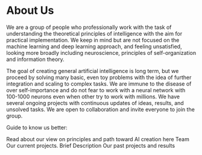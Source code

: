 # About Us

We are a group of people who professionally work with the task of understanding the theoretical principles of intelligence with the aim for practical implementation. We keep in mind but are not focused on the machine learning and deep learning approach, and feeling unsatisfied, looking more broadly including neuroscience, principles of self-organization and information theory.

The goal of creating general artificial intelligence is long term, but we proceed by solving many basic, even toy problems with the idea of further integration and scaling to complex tasks. We are immune to the disease of over self-importance and do not fear to work with a neural network with 100-1000 neurons even when other try to work with millions. We have several ongoing projects with continuous updates of ideas, results, and unsolved tasks. We are open to collaboration and invite everyone to join the group.

Guide to know us better:

Read about our view on principles and path toward AI creation here
Team
Our current projects. Brief Description
Our past projects and results
